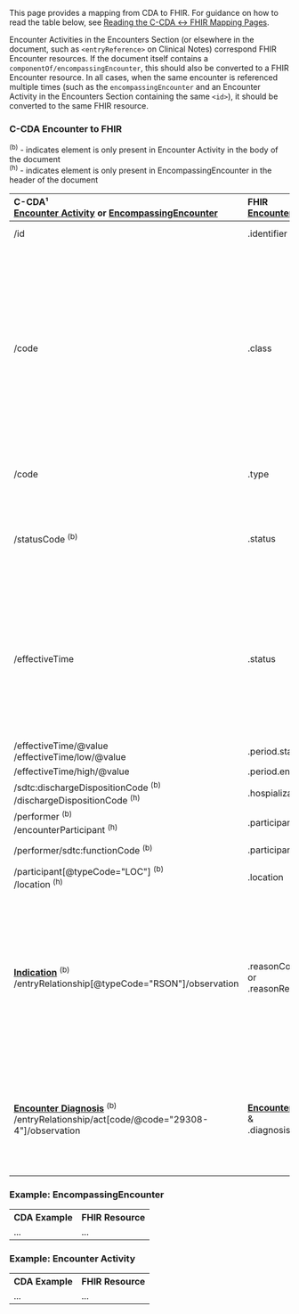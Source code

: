 <link rel="stylesheet" href="colors.css">

This page provides a mapping from CDA to FHIR. <!-- For the FHIR to CDA mapping, please refer to [Encounters FHIR → CDA](./FC-encounters.html). --> For guidance on how to read the table below, see [Reading the C-CDA ↔ FHIR Mapping Pages](./mappingGuidance.html).

Encounter Activities in the Encounters Section (or elsewhere in the document, such as `<entryReference>` on Clinical Notes) correspond FHIR Encounter resources. If the document itself contains a `componentOf/encompassingEncounter`, this should also be converted to a FHIR Encounter resource. In all cases, when the same encounter is referenced multiple times (such as the `encompassingEncounter` and an Encounter Activity in the Encounters Section containing the same `<id>`), it should be converted to the same FHIR resource.

### C-CDA Encounter to FHIR
<sup>(b)</sup> - indicates element is only present in Encounter Activity in the body of the document<br/><sup>(h)</sup> - indicates element is only present in EncompassingEncounter in the header of the document

|C-CDA¹<br/>[Encounter Activity](https://hl7.org/cda/us/ccda/3.0.0/StructureDefinition-EncounterActivity.html) or [EncompassingEncounter](https://hl7.org/cda/stds/core/2.0.0-sd-snapshot1/StructureDefinition-EncompassingEncounter.html)|FHIR<br/>[Encounter](https://hl7.org/fhir/us/core/STU4/StructureDefinition-us-core-encounter.html)|Transform Steps|
|:----|:----|:----|
|/id|.identifier|[CDA id ↔ FHIR identifier](mappingGuidance.html#cda-id--fhir-identifier)|
|/code |.class|Only the V3 ActCode system, which may be present in the root element or any `<translation>`.<br/>Other code systems may map to V3 ActCode (for example CPT codes 99211-99215 map to `AMB`, 99221-99223 to `IMP`, 99281-99285 to `EMER`, etc), but if this mapping is not possible, use the [Data Absent Reason](http://hl7.org/fhir/StructureDefinition/data-absent-reason) extension.|
|/code|.type|The remaining codes besides V3 ActCode<br/>[CDA coding ↔ FHIR CodeableConcept](mappingGuidance.html#cda-coding--fhir-codeableconcept)
|/statusCode <sup>(b)</sup>|.status|[CDA → FHIR encounter status](ConceptMap-CF-EncounterStatus.html)<br/>**Note:** statusCode is optional in C-CDA. If missing, fallback to effectiveTime mapping.
|/effectiveTime|.status|If effectiveTime is a single timestamp or contains a high, status = `"finished"`.<br/>If low is present and high is missing, the status may be `"in-progress"` but implementers may choose to evaluate historical values as `"finished"` or `"unknown"` if appropriate.
|/effectiveTime/@value<br/>/effectiveTime/low/@value|.period.start|[CDA ↔ FHIR Time/Dates](mappingGuidance.html#cda--fhir-timedates)
|/effectiveTime/high/@value|.period.end
|/sdtc:dischargeDispositionCode <sup>(b)</sup><br/>/dischargeDispositionCode <sup>(h)</sup>|.hospialization.dischargeDisposition|[CDA coding ↔ FHIR CodeableConcept](mappingGuidance.html#cda-coding--fhir-codeableconcept)
|/performer <sup>(b)</sup><br/>/encounterParticipant <sup>(h)</sup>|.participant| See [participation guidance](CF-participations.html#cda-to-fhir-practitioner)
|/performer/sdtc:functionCode <sup>(b)</sup>|.participant.type|[CDA coding ↔ FHIR CodeableConcept](mappingGuidance.html#cda-coding--fhir-codeableconcept)
|/participant[@typeCode="LOC"] <sup>(b)</sup><br/>/location <sup>(h)</sup>|.location
|**[Indication](https://hl7.org/cda/us/ccda/3.0.0/StructureDefinition-Indication.html)** <sup>(b)</sup><br/>/entryRelationship[@typeCode="RSON"]/observation|.reasonCode<br/>or<br/>.reasonReference|If the id of the indication references a problem in the document that has been converted to a FHIR resource, populate .reasonReference with a reference to that resource. Otherwise, map observation/value to .reasonCode.<br/>[CDA coding ↔ FHIR CodeableConcept](mappingGuidance.html#cda-coding--fhir-codeableconcept)
|**[Encounter Diagnosis](https://hl7.org/cda/us/ccda/3.0.0/StructureDefinition-EncounterDiagnosis.html)** <sup>(b)</sup><br/>/entryRelationship/act[code/@code="29308-4"]/observation|**[Encounter Diagnosis](https://hl7.org/fhir/us/core/StructureDefinition-us-core-condition-encounter-diagnosis.html)**<br/>&<br/>.diagnosis.condition|The observation maps identically to [CDA → FHIR Problems](./CF-problems.html).<br/>Since this is an encounter diagnosis, the `Observation.category` should be set to `encounter-diagnosis`.


### Example: EncompassingEncounter

<table><tr><th>CDA Example</th><th>FHIR Resource</th></tr>
<tr><td>
...
</td><td>
...
</td></tr></table>

### Example: Encounter Activity

<table><tr><th>CDA Example</th><th>FHIR Resource</th></tr>
<tr><td>
...
</td><td>
...
</td></tr></table>